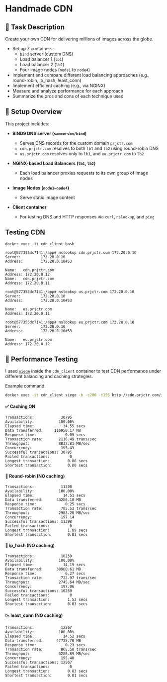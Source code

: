 # Handmade CDN

## 📌 Task Description

Create your own CDN for delivering millions of images across the globe.

- Set up 7 containers:
  - `bind` server (custom DNS)
  - Load balancer 1 (`lb1`)
  - Load balancer 2 (`lb2`)
  - Four image nodes (`node1` to `node4`)
- Implement and compare different load balancing approaches (e.g., round-robin, ip_hash, least_conn)
- Implement efficient caching (e.g., via NGINX)
- Measure and analyze performance for each approach
- Summarize the pros and cons of each technique used

## 🔧 Setup Overview
This project includes:
- **BIND9 DNS server (`sameersbn/bind`)**
  - Serves DNS records for the custom domain `prjctr.com`
  - `cdn.prjctr.com` resolves to both `lb1` and `lb2` using round-robin DNS
  - `us.prjctr.com` resolves only to `lb1`, and `eu.prjctr.com` to `lb2`
- **NGINX-based Load Balancers (`lb1`, `lb2`)**
  - Each load balancer proxies requests to its own group of image nodes

- **Image Nodes (`node1`–`node4`)**
  - Serve static image content

- **Client container**
  - For testing DNS and HTTP responses via `curl`, `nslookup`, and `ping`

## Testing CDN

```
docker exec -it cdn_client bash

root@577355dc7141:/app# nslookup cdn.prjctr.com 172.20.0.10
Server:         172.20.0.10
Address:        172.20.0.10#53

Name:   cdn.prjctr.com
Address: 172.20.0.12
Name:   cdn.prjctr.com
Address: 172.20.0.11

root@577355dc7141:/app# nslookup us.prjctr.com 172.20.0.10
Server:         172.20.0.10
Address:        172.20.0.10#53

Name:   us.prjctr.com
Address: 172.20.0.11

root@577355dc7141:/app# nslookup eu.prjctr.com 172.20.0.10
Server:         172.20.0.10
Address:        172.20.0.10#53

Name:   eu.prjctr.com
Address: 172.20.0.12
```

## 🧪 Performance Testing

I used [`siege`](https://www.joedog.org/siege-home/) inside the `cdn_client` container to test CDN performance under different balancing and caching strategies.

Example command:

```bash
docker exec -it cdn_client siege -b -c200 -t15S http://cdn.prjctr.com/images/yosemite.jpg
```

#### ✅ Caching ON

```
Transactions:            30795
Availability:           100.00%
Elapsed time:             14.55 secs
Data transferred:     116950.17 MB
Response time:             0.09 secs
Transaction rate:       2116.49 trans/sec
Throughput:             8037.81 MB/sec
Concurrency:             195.43
Successful transactions: 30795
Failed transactions:         0
Longest transaction:        0.86 secs
Shortest transaction:       0.00 secs
```

#### 🔄 Round-robin (NO caching)

```
Transactions:            11398
Availability:           100.00%
Elapsed time:             14.51 secs
Data transferred:      43286.18 MB
Response time:             0.25 secs
Transaction rate:        785.53 trans/sec
Throughput:             2983.20 MB/sec
Concurrency:             197.14
Successful transactions: 11398
Failed transactions:         0
Longest transaction:        1.09 secs
Shortest transaction:       0.03 secs
```

#### 🔁 ip_hash (NO caching)

```
Transactions:            10259
Availability:           100.00%
Elapsed time:             14.19 secs
Data transferred:      38960.61 MB
Response time:             0.27 secs
Transaction rate:        722.97 trans/sec
Throughput:             2745.64 MB/sec
Concurrency:             197.06
Successful transactions: 10259
Failed transactions:         0
Longest transaction:        1.53 secs
Shortest transaction:       0.03 secs
```

#### 📉 least_conn (NO caching)

```
Transactions:            12567
Availability:           100.00%
Elapsed time:             14.52 secs
Data transferred:      47725.70 MB
Response time:             0.23 secs
Transaction rate:        865.50 trans/sec
Throughput:             3286.89 MB/sec
Concurrency:             195.40
Successful transactions: 12567
Failed transactions:         0
Longest transaction:        0.83 secs
Shortest transaction:       0.01 secs
```
